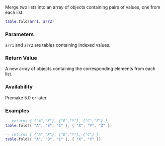 Merge two lists into an array of objects containing pairs of values, one from each list.


```lua
table.fold(arr1, arr2)
```

### Parameters ###

`arr1` and `arr2` are tables containing indexed values.


### Return Value ###

A new array of objects containing the corresponding elements from each list.

### Availability ###

Premake 5.0 or later.


### Examples ###

```lua
-- returns { {"A","X"}, {"B","Y"}, {"C","Z"} }
table.fold({ "A", "B", "C" }, { "X", "Y", "Z" })

-- returns { {"A","X"}, {"B","Y"}, {"C"} }
table.fold({ "A", "B", "C" }, { "X", "Y" })
```
